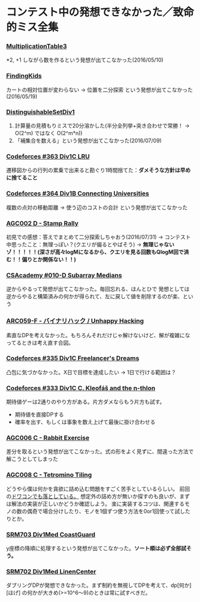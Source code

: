 # コンテスト中の発想できなかった／致命的ミス全集

### [MultiplicationTable3](https://community.topcoder.com/stat?c=problem_statement&pm=14244&rd=16710)
*2, +1 しながら数を作るという発想が出てこなかった(2016/05/10)

### [FindingKids](https://community.topcoder.com/stat?c=problem_statement&pm=13890&rd=16624)
カートの相対位置が変わらない → 位置を二分探索 という発想が出てこなかった(2016/05/19)

### [DistinguishableSetDiv1](TBA)
1. 計算量の見積もりミスで20分溶かした(半分全列挙+突き合わせで常勝！ → O(2^m) ではなく O(2^m*n))
2. 「補集合を数える」という発想が出てこなかった(2016/07/09)

### [Codeforces #363 Div1C LRU](http://codeforces.com/contest/698/problem/C)
遷移図からの行列の累乗で出来ると勘ぐり1時間捨てた：**ダメそうな方針は早めに捨てること**

### [Codeforces #364 Div1B Connecting Universities](http://codeforces.com/contest/700/problem/B)
複数の点対の移動距離 → 使う辺のコストの合計 という発想が出てこなかった

### [AGC002 D - Stamp Rally](http://agc002.contest.atcoder.jp/tasks/agc002_d)
初見での感想：答えでまとめて二分探索しちゃおう(2016/07/31)
 -> コンテスト中思ったこと：無理っぽい？(クエリが偏るとやばそう)
 -> **無理じゃないゾ！！！！！(深さが高々logMになるから、クエリを見る回数もQlogM回で済む！！偏りとか関係ない！！)**

### [CSAcademy #010-D Subarray Medians](https://csacademy.com/contest/round-10/#task/subarray-medians)
逆からやるって発想が出てこなかった。毎回忘れる、ほんとひで
発想としては逆からやると構築済みの何かが得られて、左に戻して値を削除するのが楽、という

### [ARC059-F - バイナリハック / Unhappy Hacking](http://arc059.contest.atcoder.jp/tasks/arc059_d)
素直なDPを考えなかった。もちろんそれだけじゃ解けないけど、解が複雑になってるときは考え直す合図。

### [Codeforces #335 Div1C Freelancer's Dreams](http://codeforces.com/contest/605/problem/C)
凸包に気づかなかった。X日で目標を達成したい -> 1日で行ける範囲は？

### [Codeforces #333 Div1C C. Kleofáš and the n-thlon](http://codeforces.com/contest/601/problem/C)
期待値ゲーは2通りのやり方がある。片方ダメならもう片方も試す。
* 期待値を直接DPする
* 確率を出す、もしくは事象を数え上げて最後に掛け合わせる

### [AGC006 C - Rabbit Exercise](http://agc006.contest.atcoder.jp/tasks/agc006_c)
差分を取るという発想が出てこなかった。式の形をよく見ずに、間違った方法で解こうとしてしまった

### [AGC008 C - Tetromino Tiling](http://agc008.contest.atcoder.jp/tasks/agc008_c)
どうやら僕は何かを貪欲に詰め込む問題をすごく苦手としているらしい。
前回の[ドワコンでも落としている。](http://dwacon2017-prelims.contest.atcoder.jp/tasks/dwango2017qual_c)
想定外の詰め方が無いか探すのも良いが、まずは解法の実装が正しいかどうか確認しよう。
楽に実装するコツは、関連するモノの数の偶奇で場合分けしたり、モノを1個ずつ使う方法を0or1回使って試したりとか。

### [SRM703 Div1Med CoastGuard](https://community.topcoder.com/stat?c=problem_statement&pm=14458&rd=16848)
y座標の降順に処理するという発想が出てこなかった。**ソート順は必ず全部試そう。**

### [SRM702 Div1Med LinenCenter](https://community.topcoder.com/stat?c=problem_statement&pm=14273&rd=16747)
ダブリングDPが発想できなかった。まず制約を無視してDPを考えて、dp[何か][ほげ] の何かが大きめ(>=10^6〜9)のときは常に試すべきだ。
